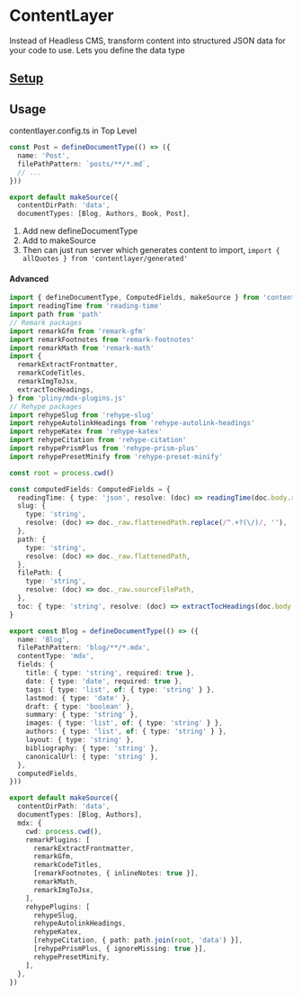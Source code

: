 # ContentLayer

Instead of Headless CMS, transform content into structured JSON data for your code to use. Lets you define the data type

## [Setup](https://contentlayer.dev/docs/getting-started-cddd76b7)

## Usage

contentlayer.config.ts in Top Level

```ts
const Post = defineDocumentType(() => ({
  name: 'Post',
  filePathPattern: `posts/**/*.md`,
  // ...
}))

export default makeSource({
  contentDirPath: 'data',
  documentTypes: [Blog, Authors, Book, Post],
```

1. Add new defineDocumentType
2. Add to makeSource
3. Then can just run server which generates content to import, `import { allQuotes } from 'contentlayer/generated'`

#### Advanced

```ts
import { defineDocumentType, ComputedFields, makeSource } from 'contentlayer/source-files'
import readingTime from 'reading-time'
import path from 'path'
// Remark packages
import remarkGfm from 'remark-gfm'
import remarkFootnotes from 'remark-footnotes'
import remarkMath from 'remark-math'
import {
  remarkExtractFrontmatter,
  remarkCodeTitles,
  remarkImgToJsx,
  extractTocHeadings,
} from 'pliny/mdx-plugins.js'
// Rehype packages
import rehypeSlug from 'rehype-slug'
import rehypeAutolinkHeadings from 'rehype-autolink-headings'
import rehypeKatex from 'rehype-katex'
import rehypeCitation from 'rehype-citation'
import rehypePrismPlus from 'rehype-prism-plus'
import rehypePresetMinify from 'rehype-preset-minify'

const root = process.cwd()

const computedFields: ComputedFields = {
  readingTime: { type: 'json', resolve: (doc) => readingTime(doc.body.raw) },
  slug: {
    type: 'string',
    resolve: (doc) => doc._raw.flattenedPath.replace(/^.+?(\/)/, ''),
  },
  path: {
    type: 'string',
    resolve: (doc) => doc._raw.flattenedPath,
  },
  filePath: {
    type: 'string',
    resolve: (doc) => doc._raw.sourceFilePath,
  },
  toc: { type: 'string', resolve: (doc) => extractTocHeadings(doc.body.raw) },
}

export const Blog = defineDocumentType(() => ({
  name: 'Blog',
  filePathPattern: 'blog/**/*.mdx',
  contentType: 'mdx',
  fields: {
    title: { type: 'string', required: true },
    date: { type: 'date', required: true },
    tags: { type: 'list', of: { type: 'string' } },
    lastmod: { type: 'date' },
    draft: { type: 'boolean' },
    summary: { type: 'string' },
    images: { type: 'list', of: { type: 'string' } },
    authors: { type: 'list', of: { type: 'string' } },
    layout: { type: 'string' },
    bibliography: { type: 'string' },
    canonicalUrl: { type: 'string' },
  },
  computedFields,
}))

export default makeSource({
  contentDirPath: 'data',
  documentTypes: [Blog, Authors],
  mdx: {
    cwd: process.cwd(),
    remarkPlugins: [
      remarkExtractFrontmatter,
      remarkGfm,
      remarkCodeTitles,
      [remarkFootnotes, { inlineNotes: true }],
      remarkMath,
      remarkImgToJsx,
    ],
    rehypePlugins: [
      rehypeSlug,
      rehypeAutolinkHeadings,
      rehypeKatex,
      [rehypeCitation, { path: path.join(root, 'data') }],
      [rehypePrismPlus, { ignoreMissing: true }],
      rehypePresetMinify,
    ],
  },
})

```

​    
